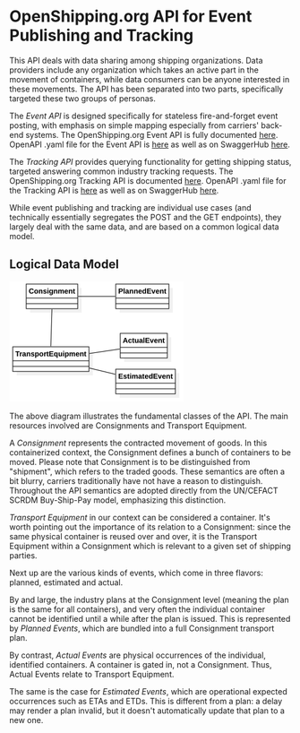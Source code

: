 # OpenShipping.org API for Event Publishing and Tracking

This API deals with data sharing among shipping organizations. Data providers include any organization which takes an active part in the movement of containers, while data consumers can be anyone interested in these movements. The API has been separated into two parts, specifically targeted these two groups of personas.

The *Event API* is designed specifically for stateless fire-and-forget event posting, with emphasis on simple mapping especially from carriers' back-end systems. The OpenShipping.org Event API is fully documented [here](event-api.md).
OpenAPI .yaml file for the Event API is [here](swagger/event-api.yaml) as well as on SwaggerHub [here](https://app.swaggerhub.com/apis/OpenShippingDotOrg/OpenShipping-EventAPI). 

The *Tracking API* provides querying functionality for getting shipping status, targeted answering common industry tracking requests. The OpenShipping.org Tracking API is documented [here](tracking-api.md). 
OpenAPI .yaml file for the Tracking API is [here](swagger/tracking-api.yaml) as well as on SwaggerHub [here](https://app.swaggerhub.com/apis/OpenShippingDotOrg/OpenShipping-TrackingAPI).

While event publishing and tracking are individual use cases (and technically essentially segregates the POST and the GET endpoints), they largely deal with the same data, and are based on a common logical data model.

## Logical Data Model
![Class Overview](images/class-overview.png)

The above diagram illustrates the fundamental classes of the API. The main resources involved are Consignments and Transport Equipment. 

A *Consignment* represents the contracted movement of goods. In this containerized context, the Consignment defines a bunch of containers to be moved.
Please note that Consignment is to be distinguished from "shipment", which refers to the traded goods. These semantics are often a bit blurry, carriers traditionally have not have a reason to distinguish. Throughout the API semantics are adopted directly from the UN/CEFACT SCRDM Buy-Ship-Pay model, emphasizing this distinction.

*Transport Equipment* in our context can be considered a container. It's worth pointing out the importance of its relation to a Consignment: since the same physical container is reused over and over, it is the Transport Equipment within a Consignment which is relevant to a given set of shipping parties. 

Next up are the various kinds of events, which come in three flavors: planned, estimated and actual. 

By and large, the industry plans at the Consignment level (meaning the plan is the same for all containers), and very often the individual container cannot be identified until a while after the plan is issued. This is represented by *Planned Events*, which are bundled into a full Consignment transport plan. 

By contrast, *Actual Events* are physical occurrences of the individual, identified containers. A container is gated in, not a Consignment. Thus, Actual Events relate to Transport Equipment. 

The same is the case for *Estimated Events*, which are operational expected occurrences such as ETAs and ETDs. This is different from a plan: a delay may render a plan invalid, but it doesn't automatically update that plan to a new one. 
